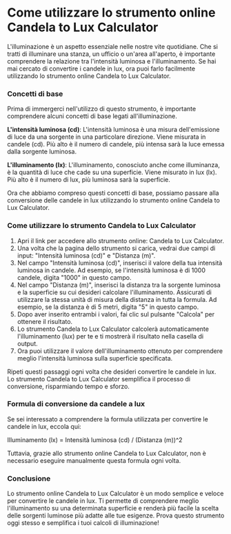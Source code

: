 Come utilizzare lo strumento online Candela to Lux Calculator
=============================================================

L'illuminazione è un aspetto essenziale nelle nostre vite quotidiane. Che si tratti di illuminare una stanza, un ufficio o un'area all'aperto, è importante comprendere la relazione tra l'intensità luminosa e l'illuminamento. Se hai mai cercato di convertire i candele in lux, ora puoi farlo facilmente utilizzando lo strumento online Candela to Lux Calculator.

### Concetti di base

Prima di immergerci nell'utilizzo di questo strumento, è importante comprendere alcuni concetti di base legati all'illuminazione.

**L'intensità luminosa (cd)**: L'intensità luminosa è una misura dell'emissione di luce da una sorgente in una particolare direzione. Viene misurata in candele (cd). Più alto è il numero di candele, più intensa sarà la luce emessa dalla sorgente luminosa.

**L'illuminamento (lx)**: L'illuminamento, conosciuto anche come illuminanza, è la quantità di luce che cade su una superficie. Viene misurato in lux (lx). Più alto è il numero di lux, più luminosa sarà la superficie.

Ora che abbiamo compreso questi concetti di base, possiamo passare alla conversione delle candele in lux utilizzando lo strumento online Candela to Lux Calculator.

### Come utilizzare lo strumento Candela to Lux Calculator

1. Apri il link per accedere allo strumento online: Candela to Lux Calculator.
2. Una volta che la pagina dello strumento si carica, vedrai due campi di input: "Intensità luminosa (cd)" e "Distanza (m)".
3. Nel campo "Intensità luminosa (cd)", inserisci il valore della tua intensità luminosa in candele. Ad esempio, se l'intensità luminosa è di 1000 candele, digita "1000" in questo campo.
4. Nel campo "Distanza (m)", inserisci la distanza tra la sorgente luminosa e la superficie su cui desideri calcolare l'illuminamento. Assicurati di utilizzare la stessa unità di misura della distanza in tutta la formula. Ad esempio, se la distanza è di 5 metri, digita "5" in questo campo.
5. Dopo aver inserito entrambi i valori, fai clic sul pulsante "Calcola" per ottenere il risultato.
6. Lo strumento Candela to Lux Calculator calcolerà automaticamente l'illuminamento (lux) per te e ti mostrerà il risultato nella casella di output.
7. Ora puoi utilizzare il valore dell'illuminamento ottenuto per comprendere meglio l'intensità luminosa sulla superficie specificata.

Ripeti questi passaggi ogni volta che desideri convertire le candele in lux. Lo strumento Candela to Lux Calculator semplifica il processo di conversione, risparmiando tempo e sforzo.

### Formula di conversione da candele a lux

Se sei interessato a comprendere la formula utilizzata per convertire le candele in lux, eccola qui:

Illuminamento (lx) = Intensità luminosa (cd) / (Distanza (m))^2

Tuttavia, grazie allo strumento online Candela to Lux Calculator, non è necessario eseguire manualmente questa formula ogni volta.

### Conclusione

Lo strumento online Candela to Lux Calculator è un modo semplice e veloce per convertire le candele in lux. Ti permette di comprendere meglio l'illuminamento su una determinata superficie e renderà più facile la scelta delle sorgenti luminose più adatte alle tue esigenze. Prova questo strumento oggi stesso e semplifica i tuoi calcoli di illuminazione!